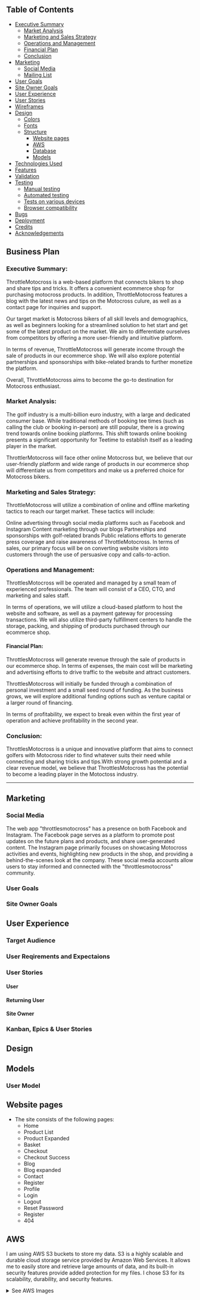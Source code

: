 ## Table of Contents

- [Executive Summary](#executive-summary)
  - [Market Analysis](#market-analysis)
  - [Marketing and Sales Strategy](#marketing-and-sales-strategy)
  - [Operations and Management](#operations-and-management)
  - [Financial Plan](#financial-plan)
  - [Conclusion](#conclusion)
- [Marketing](#marketing)
  - [Social Media](#social-media)
  - [Mailing List](#mailing-list)
- [User Goals](#user-goals)
- [Site Owner Goals](#site-owner-goals)
- [User Experience](#user-experience)
- [User Stories](#user-stories)
- [Wireframes](#wireframes)
- [Design](#design)
  - [Colors](#colors)
  - [Fonts](#fonts)
  - [Structure](#structure)
    - [Website pages](#website-pages)
    - [AWS](#aws)
    - [Database](#database)
    - [Models](#models)
- [Technologies Used](#technologies-used)
- [Features](#features)
- [Validation](#validation)
- [Testing](#testing)
  - [Manual testing](#manual-testing)
  - [Automated testing](#automated-testing)
  - [Tests on various devices](#tests-on-various-devices)
  - [Browser compatibility](#browser-compatibility)
- [Bugs](#bugs)
- [Deployment](#deployment)
- [Credits](#credits)
- [Acknowledgements](#acknowledgements)


## Business Plan  
### Executive Summary:

ThrottleMotocross is a web-based platform that connects bikers to shop and share tips and tricks. It offers a convenient ecommerce shop for purchasing motocross products. In addition, ThrottleMotocross features a blog with the latest news and tips on the Motocross culure, as well as a contact page for inquiries and support.

Our target market is Motocross bikers of all skill levels and demographics, as well as beginners looking for a streamlined solution to het start and get some of the latest product on the market. We aim to differentiate ourselves from competitors by offering a more user-friendly and intuitive platform.

In terms of revenue, ThrottleMotocross will generate income through the sale of products in our ecommerce shop. We will also explore potential partnerships and sponsorships with bike-related brands to further monetize the platform.

Overall, ThrottleMotocross aims to become the go-to destination for Motocross enthusiast.

### Market Analysis:

The golf industry is a multi-billion euro industry, with a large and dedicated consumer base. While traditional methods of booking tee times (such as calling the club or booking in-person) are still popular, there is a growing trend towards online booking platforms. This shift towards online booking presents a significant opportunity for Teetime to establish itself as a leading player in the market.

ThrottlerMotocross will face other online Motocross but, we believe that our user-friendly platform and wide range of products in our ecommerce shop will differentiate us from competitors and make us a preferred choice for Motocross bikers.

### Marketing and Sales Strategy:

ThrottleMotocross will utilize a combination of online and offline marketing tactics to reach our target market. These tactics will include:

Online advertising through social media platforms such as Facebook and Instagram
Content marketing through our blogs
Partnerships and sponsorships with golf-related brands
Public relations efforts to generate press coverage and raise awareness of ThrottleMotocross.
In terms of sales, our primary focus will be on converting website visitors into customers through the use of persuasive copy and calls-to-action.

### Operations and Management:

ThrottlesMotocross will be operated and managed by a small team of experienced professionals. The team will consist of a CEO, CTO, and marketing and sales staff.

In terms of operations, we will utilize a cloud-based platform to host the website and software, as well as a payment gateway for processing transactions. We will also utilize third-party fulfillment centers to handle the storage, packing, and shipping of products purchased through our ecommerce shop.

#### Financial Plan:

ThrottlesMotocross will generate revenue through the sale of products in our ecommerce shop. In terms of expenses, the main cost will be marketing and advertising efforts to drive traffic to the website and attract customers.

ThrottlesMotocross will initially be funded through a combination of personal investment and a small seed round of funding. As the business grows, we will explore additional funding options such as venture capital or a larger round of financing.


In terms of profitability, we expect to break even within the first year of operation and achieve profitability in the second year.

### Conclusion:

ThrottlesMotocross is a unique and innovative platform that aims to connect golfers with Motocross rider to find whatever suits their need while connecting and sharing tricks and tips.With strong growth potential and a clear revenue model, we believe that ThrottlesMotocross has the potential to become a leading player in the Motoctoss industry.
<hr>

## Marketing  

### Social Media  
The web app "throttlesmotocross" has a presence on both Facebook and Instagram. The Facebook page serves as a platform to promote post updates on the future plans and products, and share user-generated content. The Instagram page primarily focuses on showcasing Motocross activities and events, highlighting new products in the shop, and providing a behind-the-scenes look at the company. These social media accounts allow users to stay informed and connected with the "throttlesmotocross" community.



### User Goals

### Site Owner Goals

## User Experience

### Target Audience

### User Reqirements and Expectaions

### User Stories

#### User

#### Returning User

#### Site Owner

### Kanban, Epics & User Stories

## Design

## Models

### User Model

## Website pages

- The site consists of the following pages:
  - Home
  - Product List
  - Product Expanded
  - Basket
  - Checkout
  - Checkout Success
  - Blog
  - Blog expanded
  - Contact
  - Register
  - Profile
  - Login
  - Logout
  - Reset Password
  - Register
  - 404

## AWS 

I am using AWS S3 buckets to store my data. S3 is a highly scalable and durable cloud storage service provided by Amazon Web Services. It allows me to easily store and retrieve large amounts of data, and its built-in security features provide added protection for my files. I chose S3 for its scalability, durability, and security features.

<details><summary>See AWS Images</summary>

## Database

I built my database using PostgreSQL. It's a powerful and open-source object-relational database system that is known for its reliability, robustness, and performance. I chose it because it provides a flexible tool for efficiently managing and organizing my data.

<hr>

# Structure

The site was designed for the user to be familiar with the layout such as a navigation bar along the top of the pages and a hamburger menu button for smaller screen.

The footer contains all relevant social media links that the business has so the user can visit any social media site and follow the business there to expand the businesses followers, likes and shares.
It contains an email sign up form and useful links as well as contact information.


| Key        | Name         | Type        |
| ---------- | ------------ | ----------- |
| PrimaryKey | user_id      | AutoField   |
|            | password     | VARCHAR(45) |
|            | last_login   | VARCHAR(45) |
|            | is_superuser | BOOLEAN     |
|            | username     | VARCHAR(45) |
|            | first_name   | VARCHAR(45) |
|            | last_name    | VARCHAR(45) |
|            | email        | VARCHAR(45) |
|            | is_staff     | BOOLEAN     |
|            |              |             |
|            | is_active    | BOOLEAN     |
|            | date_joined  | VARCHAR(45) |

### User Profile Model

| Key        | Name                 | Type          |
| ---------- | -------------------- | ------------- |
| PrimaryKey | user_profile_id      | AutoField     |
| ForeignKey | user                 | User model    |
|            | default_phone_number | CharField[20] |
|            | default_address1     | CharField[80] |
|            | default_address2     | CharField[80] |
|            | default_town_city    | CharField[40] |
|            | default_county       | CharField[80] |
|            | default_postcode     | CharField[20] |
|            | default_country      | CharField[40] |

### Product Model

| Key        | Name        | Type           |
| ---------- | ----------- | -------------- |
| PrimaryKey | product_id  | AutoField      |
|            | code        | CharField[50]  |
|            | brand       | CharField[50]  |
|            | name        | CharField[50]  |
|            | description | TextField      |
|            | has_sizes   | BooleanField   |
|            | price       | DecimalField   |
| ForeignKey | category    | Category model |
|            | rating      | DecimalField   |
|            | image       | ImageField     |

### Category Model

| Key        | Name          | Type      |
| ---------- | ------------- | --------- |
| PrimaryKey | category_id   | AutoField |
|            | name          | Char[254] |
|            | friendly_name | Char[254] |

### Order Model

| Key        | Name            | Type               |
| ---------- | --------------- | ------------------ |
| PrimaryKey | order_id        | AutoField          |
|            | order_number    | CharField[40]      |
| ForeignKey | user_profile    | User profile Model |
|            | full_name       | CharField[50]      |
|            | email           | EmailField[254]    |
|            | phone_number    | CharField[20]      |
|            | address1        | CharField[80]      |
|            | address2        | CharField[80]      |
|            | town_city       | CharField[40]      |
|            | postcode        | CharField[20]      |
|            | county          | CharField[80]      |
|            | country         | CharField[40]      |
|            | date            | DateTimeField      |
|            | delivery_cost   | DecimalField[6]    |
|            | order_total     | DecimalField[10]   |
|            | grand_total     | DecimalField[10]   |
|            | original_basket | TextField          |
|            | stripe_pid      | CharField          |

### OrderLineItem Model

| Key        | Name             | Type            |
| ---------- | ---------------- | --------------- |
| PrimaryKey | OrderLineItem_id | AutoField       |
| ForeignKey | order            | Order Model     |
| ForeignKey | product          | Product Model   |
|            | product_size     | CharField[2]    |
|            | quantity         | IntegerField    |
|            | line_item_total  | DecimalField[6] |

### Post Model

| Key        | Name           | Type                |
| ---------- | -------------- | ------------------- |
|            | title (unique) | Char[200]           |
|            | slug (unique)  |                     |
| PrimaryKey | post_id        | AutoField           |
| ForeignKey | author         | User model          |
|            | created_date   | DateTime            |
|            | updated_date   | DateTime            |
|            | content        | TextField           |
|            | featured_image | Cloudinary<br>image |
|            | excerpt        | TextField           |
|            | status         | Integer             |

### Comment Model

| Key        | Name         | Type                                   |
| ---------- | ------------ | -------------------------------------- |
| ForeignKey | post         | Post model<br>Cascade on<br>delete     |
|            | name         | CharField[80]                          |
|            | email        | EmailField                             |
|            | body         | TextField                              |
|            | created_date | DateTimeField<br>auto*now*<br>add_true |
|            | approved     | BooleanField<br>default False          |
|            |              |                                        |
|            |              |                                        |
|            | Meta         | created_on                             |

### ContactUs Model

| Key        | Name         | Type             |
| ---------- | ------------ | ---------------- |
| PrimaryKey | message_id   | AutoField        |
|            | created_date | DateTimeField    |
| ForeignKey | user         | User model       |
|            | name         | CharField        |
|            | email        | EmailField       |
|            | phone        | PhoneNumberField |
|            | body         | TextField        |

## Technologies Used

### Languages & Frameworks

- HTML
- CSS
- Javascript
- Python
- Django

### Libraries & Tools

- [Am I Responsive](http://ami.responsivedesign.is/)
- [Balsamiq](https://balsamiq.com/)
- [Bootstrap v5.2](https://getbootstrap.com/)
- [Cloudinary](https://cloudinary.com/)
- [Favicon.io](https://favicon.io)
- [Chrome dev tools](https://developers.google.com/web/tools/chrome-devtools/)
- [Font Awesome](https://fontawesome.com/)
- [Git](https://git-scm.com/)
- [GitHub](https://github.com/)
- [Google Fonts](https://fonts.google.com/)
- [Heroku Platform](https://id.heroku.com/login)
- [AWS](https://aws.amazon.com/)
- [jQuery](https://jquery.com)
- [Postgres](https://www.postgresql.org/)
- [Summernote](https://summernote.org/)
- Validation:
  - [WC3 Validator](https://validator.w3.org/)
  - [Jigsaw W3 Validator](https://jigsaw.w3.org/css-validator/)
  - [JShint](https://jshint.com/)
  - [CI Python Liner(PEP8)](https://pep8ci.herokuapp.com/)
  - [Lighthouse](https://developers.google.com/web/tools/lighthouse/)
  - [Wave Validator](https://wave.webaim.org/)

### Manual testing

1. As a site user I want to see a Motocross scheme to site

   | **Step** | **Expected result** | **Actual Result** |
   |-------------|------------|---------------------|
   | Visit page:https://ci-pp5-throttles-motocross-2c6aa11127d2.herokuapp.com/| Home page tells about the wht the site represent with photos to match | Work as Expected | 

   <details><summary>Screenshots</summary>
   <img src="">
   </details>

2.	As a Site User	I CAN navigate across the site 	SO THAT I CAN can access all parts of the site  

| Feature | Action | Expected Result | Actual Result |
| ------- | ------ | --------------- | ------------- |
| Navbar | Click on any link in the navbar to be brought to a relevant page, shop for example | Be brought to shop to view all products after clicking all products in the navbar | Works as expected  

<details><summary>See Images</summary>
<img src=" ">
<img src=" ">
</details>  


11. As a site user I want to get messages when I enter, update or delete data entries

| **Step**                 | **Expected Result**             | **Actual Result** |
| ------------------------ | ------------------------------- | ----------------- |
| Submit Loginform         | Logged in message will display  | Works as expected |
| Submit update form       | Updated message will display    | Works as expected |
| Sumit logout             | Logged out message will display | Works as expected |
| Submit delete Enrollment | Deleted message will display    | Works as expected |
| Submit Enrollmet         | Enrolled message will display   | Works as expected |

  <details><summary>Screenshots</summary>
    <img src="docs/testing/test-story-login-message.JPG">
    <img src="docs/testing/test-story-logout-message.JPG">
    <img src="docs/testing/test-story-edit-message1.jpg">
    <img src="docs/testing/test-story-delete-message.jpg">
    <img src="docs/testing/test-story-enrollment-message.JPG">
  </details>

12. As a site owner I want the user to be able to send us messages/emails through a contact form
    | **Step** | **Expected Result** | **Actual Result** |
    |------------|---------------------|-----------------|
    | Got to 'Get Registered' click on 'Contact' | Contact form will be displayed with message field | Works as expected |

    <details><summary>Screenshots</summary>
    <img src="docs/testing/test-navbar-contact-page.JPG">
    </details>

13. I want my site to be fully responsive

    | **Step**                                         | **Expected Result**                                            | **Actual Result** |
    | ------------------------------------------------ | -------------------------------------------------------------- | ----------------- |
    | Change device screen size using chrome dev tools | The web functionality remains the same on various screen sizes | Works as expected |

    <details><summary>Screenshot</summary>
    <img src="docs/testing/test-story-response-tablet.png">
    <img src="docs/testing/test-story-responsive-mobile.png">
    </details>

14. As a site owner want user to see data entry vaildation when registering
    |**Step** | **Expected Result** | **Actual Result**
    |------------ | ------------ | ------------ |
    |Click on the 'Log in' on the nav bar and 'Register' from the drop-down menu | Displays Registration page | Works as expected |
    |Input username shorter than 4 characters (eg. xyz) | Prevents registration. Shows warning message to lenghten username text | Works as expected |
    |Input username which has already been taken (eg. Admin) | Prevents registration. Displays 'A user with that username already exists.' message | Works as expected |
    |Input incorrect format of email | Shows warning message to include '@' in the email. Prevents registration | Works as expected |
    |Input 'newuser12' password | Prevents registration. Displays 'The password is too similar to the username' message | Works as expected |
    |Input '12345678' as a password | Prevents registration. Displays 'This password is entirely numeric' message | Works as expected |
    |Input 'testing' as a password | Prevents registration. Displays 'This password is too short. It must contain at least 8 characters' message | Works as expected |
    |Input two different values in 'Password' and 'Password (again)' fields | Prevents registration. Displays 'You must type the same password each time.' message | Works as expected |

    <details><summary>Screenshots</summary>
    <img src="docs/testing/test-story-common-pass.png">
    <img src="docs/testing/test-story-register-email.png">
    <img src="docs/testing/test-story-register-pass-characters.png">
    <img src="docs/testing/test-story-register-pass-sim.png">
    <img src="docs/testing/test-story-register-same-pass.png">
    <img src="docs/testing/test-story-registration-input validation.png">
    <img src="docs/testing/test-story-user-exist.png">
    </details>

15. As a site user I want to see a blog list
    | **Step** | **Expected Result** | **Actual Result** |
    |------------|---------------------|-------------------|
    | Go to blog on navbar | A list of blog post will display | Works as expected |
    <details><summary>Screenshots</summary>
    <img src="docs/testing/test-story-pagination2.png">
    </details>

16. As a site user to want to read blog details
    | **Step** | **Expected Result** | **Actual Result** |
    |------------|---------------------|-------------------|
    | Click on a blog image in blog list | Blog details will display | Works as expected |
    <details><summary>Screenshots</summary>
    <img src="docs/feature/feature-blog-detailse.png">
    </details>

17. As a site user I want to have blog commenting options
    | **Step** | **Expected Result** | **Actual Result** |
    |------------|---------------------|-------------------|
    | Login, click on blog post | Comment form will display for commenting | Works as expected |
    <details><summary>Screenshots</summary>
    <img src="docs/feature/feature-login-required.JPG">
    <img src="docs/testing/test-story-login-message.JPG">
    <img src="docs/testing/test-story- blog commenting.png">
    </details>

18. As a owner I want to control commnets posted
    | **Step** | **Expected Result** | **Actual Result** |
    |------------|---------------------|-------------------|
    | User submit Comment | Comment waiting approval message is displayed | Works as expected |
    <details><summary>Screenshots</summary>
    <img src="docs/testing/test-story-blog-commenting-approve.jpg">
    </details>

19. As a return user I want the site to remember me
    | **Step** | **Expected Result** | **Actual Result** |
    |------------|---------------------|-------------------|
    | Comment | 2 | Works as expected |
    <details><summary>Screenshots</summary>
    <img src="docs/feature/feature-login-required.JPG">
    <img src="docs/testing/test-story-login-message.JPG">
    </details>

## Bugs

List of bugs found and fixes used ti mitigate them.

-

## Configuration

### Google emails

To set up the project to send emails and to use a Google account as an SMTP server, the following steps are required:

1. Create an email account at google.com, login, click you user icon and then on 'Manage Your Google Account'
2. Click on the Security tab
3. Turn on 2-step verification and follow the steps to enable
4. Click on App passwords, click on Select app and choose Other
5. Give your app a name and click on 'Generate'
   <br>![App password]()
6. A 16 digit password will be generated, note the password down
7. Set the below variables within the settings.py file to successfully send emails
   <br><code>EMAIL_BACKEND = 'django.core.mail.backends.smtp.EmailBackend'</code>
   <br><code>EMAIL_HOST = 'smtp.gmail.com'</code>
   <br><code>EMAIL_HOST_USER = os.environ.get('EMAIL_HOST_USER')</code>
   <br><code>EMAIL_HOST_PASSWORD = os.environ.get('EMAIL_HOST_PASSWORD')</code>
   <br><code>EMAIL_PORT = '587'</code>
   <br><code>EMAIL_USE_TLS = True</code>
8. Set up the variables EMAIL_HOST_USER and EMAIL_HOST_PASSWORD in your Render application Config vars

## Deployment

### Heroku

This application has been deployed from GitHub to Heroku by following the steps:

### Forking the GitHub Repository

1. Go to the GitHub repository
2. Click on Fork button in top right corner
3. You will then have a copy of the repository in your own GitHub account.

### Making a Local Clone

1. Go to the GitHub repository
2. Locate the Code button above the list of files and click it
3. Highlight the "HTTPS" button to clone with HTTPS and copy the link
4. Open Git Bash
5. Change the current working directory to the one where you want the cloned directory
6. Type git clone and paste the URL from the clipboard ($ git clone <span>https://</span>github.com/YOUR-USERNAME/YOUR-REPOSITORY)
7. Press Enter to create your local clone

[Back to Table Of Contents](#table-of-content)

### Heroku Deployment

[Official Page](https://devcenter.heroku.com/articles/git) (Ctrl + click)

This application has been deployed from Github using Heroku. Here's how:

1. Create an account at heroku.com
<details>
<img src="docs/heroku/heroku-create-app.JPG">
</details>

2. Create an app, give it a name similar to project name, and select a region
<details>
<img src="docs/heroku/heroku-overview.JPG">
</details>

3. Under resources search for postgres, and add a Postgres database to the app

4. Create and ElephantSqul account and set up a plan with in your region
   <details>
   <img src="docs/heroku/sql.JPG">
   </details>

5. Copy Url database instance from Sql account and store it in the env.py enviroment variable (os.environ["DATABASE_URL"]="<copiedURL>")

6. Add a your secret key to env.py enviroment variable os.environ["SECRET_KEY"]="my_super^secret@key"

7. Import env.py to settings.py add Data base and sercert key variable to settings.py file

8. Add localhost, and wildlifers.herokuapp.com to the ALLOWED_HOSTS variable in settings.py
<details>
<img src="docs/heroku/debug-false.JPG">
</details>
9. Migrate change to manage.py

10. Add Secret key and Database url to Heroku Config vars

11. Add PORT 8000 to config vars to avoid deployment failure

12. Set DEBUG value to False
<details>
<img src="docs/heroku/debug-false.JPG">
</details>

13. Set X_FRAME_OPTION ='SAMEORIGIN'

14. Run pip3 freeze > requirements.txt so that file are updated before deployment

15. Run "python3 manage.py showmigrations" to check the status of the migrations

16. Run "python3 manage.py migrate" to migrate the database

17. Check config vars for DISABLE_COLLECTSTATIC=1 is removed

18. Go to deploy in the Heroku app
    <details>
    <img src="docs/heroku/heroku-deploy.JPG">
    </details>

19. Clik Deploy

20. View build logs for error
     <details>
     <img src="docs/heroku/heroku-build-log.JPG">
     </details>

21. Click app to view website

## Credits

### Media

Media images were referenced from <a href="https://www.pexels.com/">Pexels</a> , <a href="https://unsplash.com/">Upsplash</a> and <a href="http://www.freepik.com/">Freepik</a>.

- [404-background](assets/images/404er.jpeg): <a href=" https://www.pexels.com/photo/an-apple-and-a-dumbbell-on-a-clipboard-8154260/" >Pexels</a>
  Photo by: <a href="https://www.pexels.com/@alesiakozik/">Alesia Kozik</a>
- [signup-page-background](assets/images/signupimage.jpeg): <a href="https://www.pexels.com/photo/          personal-male-trainer-with-overweight-female-client-in-fitness-center-6455927/">Pexels</a>
  Photo by: <a href="https://www.pexels.com/@julia-larson/">Julian Larson</a>
- [hero-image](assets/images/heroimage.jpg): <a href="https://www.freepik.com/premium-photo/sport-couple-doing-plank-exercise-workout-fitness-centrum-man-woman-practicing-plank-gym_17801349.htm">Freepik</a>
  Photo by: <a href= "https://www.freepik.com/author/weyo">Weyo</a>
- [crossfit-image](assets/images/crossfitsmall.jpg): <a href="https://unsplash.com/photos/h3D-RRvxfqE">Unsplash</a>
  Photo by: <a href="https://unsplash.com/@bastien_plu">Bastien Plu</a>
- [trainer-image](assets/images/trainer.jpeg): <a href="https://www.pexels.com/photo/ethnic-woman-exercising-with-battling-ropes-near-male-trainer-6455771/">Pexels</a>
  photo by: <a href= "https://www.pexels.com/@julia-larson/">Julian Larson</a>

### Code

## Acknowledgements

- Tanks and acknowlegement goes to my mentor Mo Shami great guidance.
- Acknowledge my brother Addan Mc Collin for support form a user's veiw
- Thanks to my girlfriend Hiba Salem for support and input on a user veiw
- Thankful to the Slac
